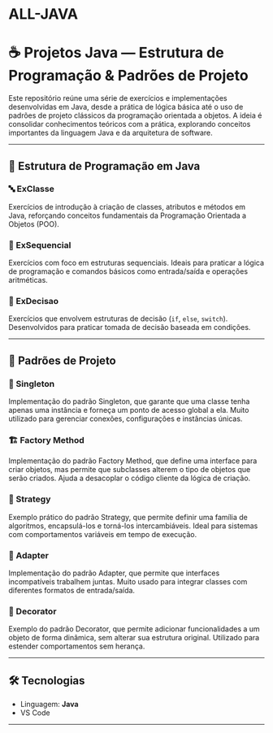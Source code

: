 # ALL-JAVA
# ☕ Projetos Java — Estrutura de Programação & Padrões de Projeto

Este repositório reúne uma série de exercícios e implementações desenvolvidas em Java, desde a prática de lógica básica até o uso de padrões de projeto clássicos da programação orientada a objetos. A ideia é consolidar conhecimentos teóricos com a prática, explorando conceitos importantes da linguagem Java e da arquitetura de software.

---

## 📘 Estrutura de Programação em Java

### 🔤 ExClasse  
Exercícios de introdução à criação de classes, atributos e métodos em Java, reforçando conceitos fundamentais da Programação Orientada a Objetos (POO).

### 🔁 ExSequencial  
Exercícios com foco em estruturas sequenciais. Ideais para praticar a lógica de programação e comandos básicos como entrada/saída e operações aritméticas.

### 🔀 ExDecisao  
Exercícios que envolvem estruturas de decisão (`if`, `else`, `switch`). Desenvolvidos para praticar tomada de decisão baseada em condições.

---

## 🧱 Padrões de Projeto

### 🧬 Singleton  
Implementação do padrão Singleton, que garante que uma classe tenha apenas uma instância e forneça um ponto de acesso global a ela. Muito utilizado para gerenciar conexões, configurações e instâncias únicas.

### 🏗️ Factory Method  
Implementação do padrão Factory Method, que define uma interface para criar objetos, mas permite que subclasses alterem o tipo de objetos que serão criados. Ajuda a desacoplar o código cliente da lógica de criação.

### 🧩 Strategy  
Exemplo prático do padrão Strategy, que permite definir uma família de algoritmos, encapsulá-los e torná-los intercambiáveis. Ideal para sistemas com comportamentos variáveis em tempo de execução.

### 🧱 Adapter  
Implementação do padrão Adapter, que permite que interfaces incompatíveis trabalhem juntas. Muito usado para integrar classes com diferentes formatos de entrada/saída.

### 🎨 Decorator  
Exemplo do padrão Decorator, que permite adicionar funcionalidades a um objeto de forma dinâmica, sem alterar sua estrutura original. Utilizado para estender comportamentos sem herança.

---

## 🛠️ Tecnologias

- Linguagem: **Java**
- VS Code

---
